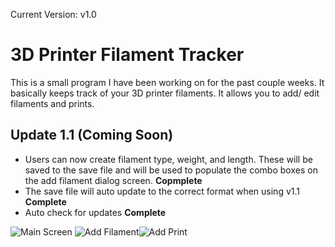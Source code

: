 Current Version: v1.0

# 3D Printer Filament Tracker

This is a small program I have been working on for the past couple weeks. It basically keeps track of your 3D printer filaments. It allows you to add/ edit filaments and prints.

## Update 1.1 (Coming Soon)
* Users can now create filament type, weight, and length. These will be saved to the save file and will be used to populate the combo boxes on the add filament dialog screen. **Copmplete**
* The save file will auto update to the correct format when using v1.1 **Complete**
* Auto check for updates **Complete**

![Main Screen](http://i.imgur.com/bU9H0he.png)
![Add Filament](http://i.imgur.com/nU90xzq.png)![Add Print](http://i.imgur.com/zRKCyuX.png)
